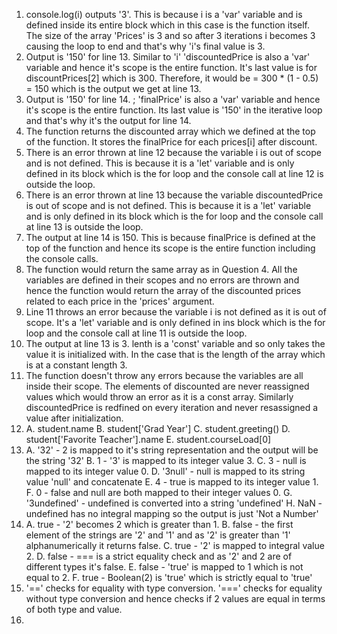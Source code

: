 1. console.log(i) outputs '3'. This is because i is a 'var' variable and is defined inside its entire block which in this case is the function itself. The size of the array 'Prices' is 3 and so after 3 iterations i becomes 3 causing the loop to end and that's why 'i's final value is 3.
2. Output is '150' for line 13. Similar to 'i' 'discountedPrice is also a 'var' variable and hence it's scope is the entire function. It's last value is for discountPrices[2] which is 300. Therefore, it would be = 300 * (1 - 0.5) = 150 which is the output we get at line 13.
3. Output is '150' for line 14. ; 'finalPrice' is also a 'var' variable and hence it's scope is the entire function. Its last value is '150' in the iterative loop and that's why it's the output for line 14.
4. The function returns the discounted array which we defined at the top of the function. It stores the finalPrice for each prices[i] after discount. 
5. There is an error thrown at line 12 because the variable i is out of scope and is not defined. This is because it is  a 'let' variable and is only defined in its block which is the for loop and the console call at line 12 is outside the loop.
6. There is an error thrown at line 13 because the variable discountedPrice is out of scope and is not defined. This is because it is  a 'let' variable and is only defined in its block which is the for loop and the console call at line 13 is outside the loop.
7. The output at line 14 is 150. This is because finalPrice is defined at the top of the function and hence its scope is the entire function including the console calls. 
8. The function would return the same array as in Question 4. All the variables are defined in their scopes and no errors are thrown and hence the function would return the array of the discounted prices related to each price in the 'prices' argument. 
9. Line 11 throws an error because the variable i is not defined as it is out of scope. It's a 'let' variable and is only defined in ins block which is the for loop and the console call at line 11 is outside the loop.
10. The output at line 13 is 3. lenth is a 'const' variable and so only takes the value it is initialized with. In the case that is the length of the array which is at a constant length 3. 
11. The function doesn't throw any errors because the variables are all inside their scope. The elements of discounted are never reassigned values which would throw an error as it is a const array. Similarly discountedPrice is redfined on every iteration and never resassigned a value after initialization.
12. A. student.name
    B. student['Grad Year']
    C. student.greeting()
    D. student['Favorite Teacher'].name
    E. student.courseLoad[0]
13. A. '32' - 2 is mapped to it's string representation and the output will be the string '32'
    B. 1 - '3' is mapped to its integer value 3.
    C. 3 - null is mapped to its integer value 0.
    D. '3null' - null is mapped to its string value 'null' and concatenate
    E. 4 - true is mapped to its integer value 1.
    F. 0 - false and null are both mapped to their integer values 0.
    G. '3undefined' - undefined is converted into a string 'undefined'
    H. NaN - undefined has no integral mapping so the output is just 'Not a Number'
14. A. true - '2' becomes 2 which is greater than 1.
    B. false - the first element of the strings are '2' and '1' and as '2' is greater than '1' alphanumerically it returns false.
    C. true - '2' is mapped to integral value 2.
    D. false - === is a strict equality check and as '2' and 2 are of different types it's false.
    E. false - 'true' is mapped to 1 which is not equal to 2.
    F. true - Boolean(2) is 'true' which is strictly equal to 'true'
15. '==' checks for equality with type conversion. '===' checks for equality without type conversion and hence checks if 2 values are equal in terms of both type and value.
17.

